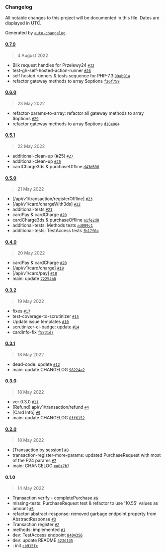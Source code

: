 ### Changelog

All notable changes to this project will be documented in this file. Dates are displayed in UTC.

Generated by [`auto-changelog`](https://github.com/CookPete/auto-changelog).

#### [0.7.0](https://github.com/mysiar/omnipay-przelewy24v1/compare/0.6.0...0.7.0)

> 4 August 2022

- Blik request handles for Przelewy24 [`#32`](https://github.com/mysiar/omnipay-przelewy24v1/pull/32)
- test-gh-self-hosted-action-runner [`#26`](https://github.com/mysiar/omnipay-przelewy24v1/pull/26)
- self hosted runners & tests sequence for PHP-7.3 [`99ab91a`](https://github.com/mysiar/omnipay-przelewy24v1/commit/99ab91ab88ccd83e32371d4804d60e6fadff5d73)
- refactor gateway methods to array $options [`f26f759`](https://github.com/mysiar/omnipay-przelewy24v1/commit/f26f759e3b5070512919f4fc583a9a9a3fff72cc)

#### [0.6.0](https://github.com/mysiar/omnipay-przelewy24v1/compare/0.5.1...0.6.0)

> 23 May 2022

- refactor-params-to-array: refactor all gateway methods to array $options [`#29`](https://github.com/mysiar/omnipay-przelewy24v1/pull/29)
- refactor gateway methods to array $options [`d18e804`](https://github.com/mysiar/omnipay-przelewy24v1/commit/d18e80421ff8bac421846eb9a3fa1370aeeb1e51)

#### [0.5.1](https://github.com/mysiar/omnipay-przelewy24v1/compare/0.5.0...0.5.1)

> 22 May 2022

- additional-clean-up (#25) [`#27`](https://github.com/mysiar/omnipay-przelewy24v1/pull/27)
- additional-clean-up [`#25`](https://github.com/mysiar/omnipay-przelewy24v1/pull/25)
- cardCharge3ds & purchaseOffline [`d43d606`](https://github.com/mysiar/omnipay-przelewy24v1/commit/d43d6068dd6f7645dbaef667bc33d19dd8c08702)

#### [0.5.0](https://github.com/mysiar/omnipay-przelewy24v1/compare/0.4.0...0.5.0)

> 21 May 2022

- [/api/v1/transaction/registerOffline] [`#23`](https://github.com/mysiar/omnipay-przelewy24v1/pull/23)
- [/api/v1/card/chargeWith3ds] [`#22`](https://github.com/mysiar/omnipay-przelewy24v1/pull/22)
- additional-tests [`#21`](https://github.com/mysiar/omnipay-przelewy24v1/pull/21)
- cardPay & cardCharge [`#20`](https://github.com/mysiar/omnipay-przelewy24v1/pull/20)
- cardCharge3ds & purchaseOffline [`a1fe2d8`](https://github.com/mysiar/omnipay-przelewy24v1/commit/a1fe2d8694077bc88a4c7aa4cb7f4e4ce626c519)
- additional-tests: Methods tests [`ad009c1`](https://github.com/mysiar/omnipay-przelewy24v1/commit/ad009c18ef068f67bd5df206fbe0b67151fe32df)
- additional-tests: TestAccess tests [`fb17f0a`](https://github.com/mysiar/omnipay-przelewy24v1/commit/fb17f0abba02b3620a9b3abc2a7ea9e8df944335)

#### [0.4.0](https://github.com/mysiar/omnipay-przelewy24v1/compare/0.3.2...0.4.0)

> 20 May 2022

- cardPay & cardCharge [`#20`](https://github.com/mysiar/omnipay-przelewy24v1/pull/20)
- [/api/v1/card/charge] [`#19`](https://github.com/mysiar/omnipay-przelewy24v1/pull/19)
- [/api/v1/card/pay] [`#18`](https://github.com/mysiar/omnipay-przelewy24v1/pull/18)
- main: update [`72254b8`](https://github.com/mysiar/omnipay-przelewy24v1/commit/72254b871811f6580550f0ab7a941ee3eaa32eb3)

#### [0.3.2](https://github.com/mysiar/omnipay-przelewy24v1/compare/0.3.1...0.3.2)

> 19 May 2022

- fixes [`#17`](https://github.com/mysiar/omnipay-przelewy24v1/pull/17)
- test-coverage-to-scrutinizer [`#15`](https://github.com/mysiar/omnipay-przelewy24v1/pull/15)
- Update issue templates [`#10`](https://github.com/mysiar/omnipay-przelewy24v1/pull/10)
- scrutinizer-ci-badge: update [`#14`](https://github.com/mysiar/omnipay-przelewy24v1/pull/14)
- cardInfo-fix [`f5831d7`](https://github.com/mysiar/omnipay-przelewy24v1/commit/f5831d7043543768c0ba06a5fa04787327eb3799)

#### [0.3.1](https://github.com/mysiar/omnipay-przelewy24v1/compare/0.3.0...0.3.1)

> 18 May 2022

- dead-code: update [`#12`](https://github.com/mysiar/omnipay-przelewy24v1/pull/12)
- main: update CHANGELOG [`98224a2`](https://github.com/mysiar/omnipay-przelewy24v1/commit/98224a2b768138e5f8306854143a242933a72427)

#### [0.3.0](https://github.com/mysiar/omnipay-przelewy24v1/compare/0.2.0...0.3.0)

> 18 May 2022

- ver 0.3.0 [`#11`](https://github.com/mysiar/omnipay-przelewy24v1/pull/11)
- [Refund] api/v1/transaction/refund [`#4`](https://github.com/mysiar/omnipay-przelewy24v1/pull/4)
- [Card Info] [`#9`](https://github.com/mysiar/omnipay-przelewy24v1/pull/9)
- main: update CHANGELOG [`0ff6152`](https://github.com/mysiar/omnipay-przelewy24v1/commit/0ff6152270c592d428f09ac878b36bfde73ee713)

#### [0.2.0](https://github.com/mysiar/omnipay-przelewy24v1/compare/0.1.0...0.2.0)

> 18 May 2022

- [Transaction by session] [`#8`](https://github.com/mysiar/omnipay-przelewy24v1/pull/8)
- transaction-register-more-params: updated PurchaseRequest with most of the P24 params [`#7`](https://github.com/mysiar/omnipay-przelewy24v1/pull/7)
- main: CHANGELOG [`ea0a7b7`](https://github.com/mysiar/omnipay-przelewy24v1/commit/ea0a7b7c1d7fbc00125ec529798b9b1ae34feb12)

#### 0.1.0

> 14 May 2022

- Transaction verify - completePurchase [`#6`](https://github.com/mysiar/omnipay-przelewy24v1/pull/6)
- missing-tests: PurchaseRequest test & refactor to use '10.55' values as amount [`#5`](https://github.com/mysiar/omnipay-przelewy24v1/pull/5)
- refactor-abstract-response: removed garbage endpoint property from AbstractResponse [`#3`](https://github.com/mysiar/omnipay-przelewy24v1/pull/3)
- Transaction register [`#2`](https://github.com/mysiar/omnipay-przelewy24v1/pull/2)
- methods: implemented [`#1`](https://github.com/mysiar/omnipay-przelewy24v1/pull/1)
- dev: TestAccess endpoint [`8404356`](https://github.com/mysiar/omnipay-przelewy24v1/commit/8404356e7a046be8adf15bb71b36d9c0740bde2b)
- dev: update README [`423d145`](https://github.com/mysiar/omnipay-przelewy24v1/commit/423d145ad29c6aad5d991ef7f385328d9a90f462)
- : init [`cb915fc`](https://github.com/mysiar/omnipay-przelewy24v1/commit/cb915fc2a23079ff1012d50b945bc1c70484de3d)
